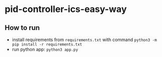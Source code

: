 # pid-controller-ics-easy-way

## How to run

- install requirements from `requirements.txt` with command `python3 -m pip install -r requirements.txt`
- run python app: `python3 app.py`